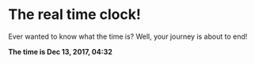 # The real time clock!

Ever wanted to know what the time is? Well, your journey is about to end!

**The time is Dec 13, 2017, 04:32**